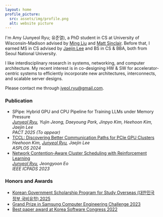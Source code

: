 ```yaml
---
layout: home
profile_picture:
  src: assets/img/profile.png
  alt: website picture
---
```


<p>
 I'm Amy (Junyeol Ryu; 유준열), a PhD student in CS at University of Wisconsin-Madison advised by <a href="https://netlab.cs.wisc.edu/">Ming Liu</a> and <a href="https://research.cs.wisc.edu/hal/index.html">Matt Sinclair</a>. Before that, I earned MS in CS advised by <a href="https://sites.google.com/view/jaejinlee">Jaejin Lee</a> and BS in CS & BBA, both from Seoul National University. 
</p>

<p>
I like interdisciplinary research in systems, networking, and computer architecture. My recent interest is in co-designing HW & SW for accelerator-centric systems to efficiently incorporate new architectures, interconnects, and scalable server designs.

<p>
 <!-- You can find my full CV
 <a href="/assets/pdf/cv.pdf">here</a>.<br>
 -->
 Please contact me through 
 <a href="mailto:jyeol.ryu@gmail.com">jyeol.ryu@gmail.com</a>.
</p>


<!-- <h3 id="news">News!</h3>
<ul>
  <li><em><b>TCCL</b></em> accepted to ASPLOS'24.</li>
</ul> -->

<h3 id="pubs">Publication</h3>
<ul>
  <li>SPipe: Hybrid GPU and CPU Pipeline for Training LLMs under Memory Pressure<br>
      <i><ins>Junyeol Ryu</ins>, Yujin Jeong, Daeyoung Park, Jinpyo Kim, Heehoon Kim, Jaejin Lee</i><br>
      <i>PACT 2025 (To appear)</i></li>
  <li><a href="https://dl.acm.org/doi/10.1145/3620666.3651362">TCCL: Discovering Better Communication Paths for PCIe GPU Clusters</a><br>
      <i>Heehoon Kim, <ins>Junyeol Ryu</ins>, Jaejin Lee</i><br>
      <i>ASPLOS 2024</i></li>
  <li><a href="https://doi.org/10.1109/ICPADS60453.2023.00367">Network Contention-Aware Cluster Scheduling with Reinforcement Learning</a><br>
      <i><ins>Junyeol Ryu</ins>, Jeongyoon Eo</i><br>
      <i>IEEE ICPADS 2023</i></li>
</ul>

<h3 id="honors">Honors and Awards</h3>
<ul>
  <li><a href="/assets/img/awards/kgspso.jpeg">Korean Government Scholarship Program for Study Overseas (대한민국 정부 국비유학) 2025</a></li>
  <li><a href="/assets/img/awards/scec23.jpg">Grand Prize in Samsung Computer Engineering Challenge 2023</a></li>
  <li><a href="/assets/img/awards/ksc22.jpeg">Best paper award at Korea Software Congress 2022</a></li>
</ul>
